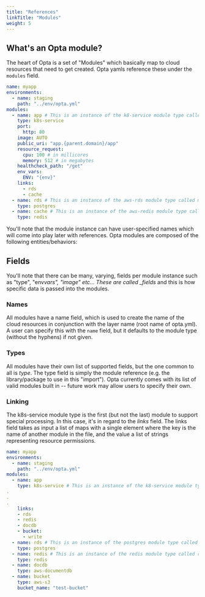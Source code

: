 ```yaml
---
title: "References"
linkTitle: "Modules"
weight: 5
---
```


## What's an Opta module?

The heart of Opta is a set of "Modules" which basically map to cloud resources that
need to get created. Opta yamls reference these under the `modules` field.

```yaml
name: myapp
environments:
  - name: staging
    path: "../env/opta.yml"
modules:
  - name: app # This is an instance of the k8-service module type called app
    type: k8s-service
    port:
      http: 80
    image: AUTO
    public_uri: "app.{parent.domain}/app"
    resource_request:
      cpu: 100 # in millicores
      memory: 512 # in megabytes
    healthcheck_path: "/get"
    env_vars:
      ENV: "{env}"
    links:
      - rds
      - cache
  - name: rds # This is an instance of the aws-rds module type called mydatabase
    type: postgres
  - name: cache # This is an instance of the aws-redis module type called myredis
    type: redis
```

You'll note that the module instance can have user-specified names which will come into play later with references.
Opta modules are composed of the following entities/behaviors:

## Fields

You'll note that there can be many, varying, fields per module instance such
as "type", "env*vars", "image" etc... These are called \_fields* and this
is how specific data is passed into the modules.

### Names

All modules have a name field, which is used to create the name of the cloud resources in conjunction with the layer
name (root name of opta.yml). A user can specify this with the `name` field, but it defaults to the module type (without
the hyphens) if not given.

### Types

All modules have their own list of supported fields, but the one common to all is _type_. The type field is simply
the module reference (e.g. the library/package to use in this "import"). Opta currently comes with its list of valid
modules built in -- future work may allow users to specify their own.

### Linking

The k8s-service module type is the first (but not the last) module to support
special processing. In this case, it's in regard to the _links_ field. The
links field takes as input a list of maps with a single element where the
key is the name of another module in the file, and the value a list of
strings representing resource permissions.

```yaml
name: myapp
environments:
  - name: staging
    path: "../env/opta.yml"
modules:
  - name: app
    type: k8s-service # This is an instance of the k8-service module type called app
.
.
.
    links:
    - rds
    - redis
    - docdb
    - bucket:
      - write
  - name: rds # This is an instance of the postgres module type called rds
    type: postgres
  - name: redis # This is an instance of the redis module type called redis
    type: redis
  - name: docdb
    type: aws-documentdb
  - name: bucket
    type: aws-s3
    bucket_name: "test-bucket"
```
